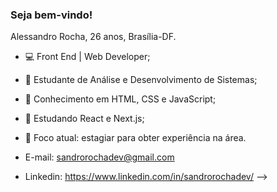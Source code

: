 ### Seja bem-vindo!


Alessandro Rocha, 26 anos, Brasília-DF.

-  💻 Front End | Web Developer;
-  👔 Estudante de Análise e Desenvolvimento de Sistemas;
-  📒 Conhecimento em HTML, CSS e JavaScript;
-  📖 Estudando React e Next.js;
-  💼 Foco atual: estagiar para obter experiência na área.

- E-mail: sandrorochadev@gmail.com
- Linkedin: https://www.linkedin.com/in/sandrorochadev/
-->
